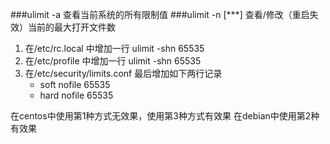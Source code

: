 ###ulimit -a
查看当前系统的所有限制值
###ulimit -n [***]
查看/修改（重启失效）当前的最大打开文件数

1. 在/etc/rc.local 中增加一行 ulimit -shn 65535
2. 在/etc/profile 中增加一行 ulimit -shn 65535
3. 在/etc/security/limits.conf 最后增加如下两行记录
    - soft nofile 65535
    - hard nofile 65535

在centos中使用第1种方式无效果，使用第3种方式有效果
在debian中使用第2种有效果